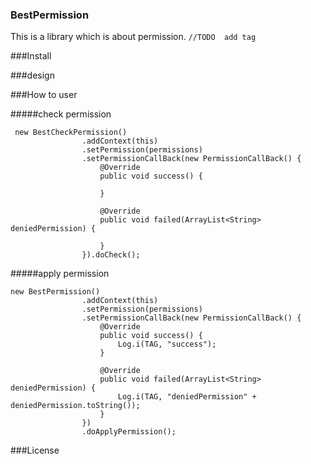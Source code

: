 ### BestPermission
This is a library which is about permission.
```//TODO  add tag```

###Install

###design 

###How to user

#####check permission
```
 new BestCheckPermission()
                .addContext(this)
                .setPermission(permissions)
                .setPermissionCallBack(new PermissionCallBack() {
                    @Override
                    public void success() {

                    }

                    @Override
                    public void failed(ArrayList<String> deniedPermission) {

                    }
                }).doCheck();
```

#####apply permission
```
new BestPermission()
                .addContext(this)
                .setPermission(permissions)
                .setPermissionCallBack(new PermissionCallBack() {
                    @Override
                    public void success() {
                        Log.i(TAG, "success");
                    }

                    @Override
                    public void failed(ArrayList<String> deniedPermission) {
                        Log.i(TAG, "deniedPermission" + deniedPermission.toString());
                    }
                })
                .doApplyPermission();
```

###License
